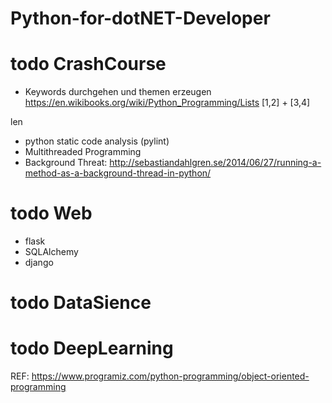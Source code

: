 # Python-for-dotNET-Developer

# todo CrashCourse
- Keywords durchgehen und themen erzeugen
https://en.wikibooks.org/wiki/Python_Programming/Lists
[1,2] + [3,4]

len

- python static code analysis (pylint)
- Multithreaded Programming
- Background Threat: http://sebastiandahlgren.se/2014/06/27/running-a-method-as-a-background-thread-in-python/

# todo Web
- flask
- SQLAlchemy
- django

# todo DataSience

# todo DeepLearning



REF:
https://www.programiz.com/python-programming/object-oriented-programming